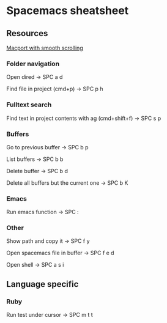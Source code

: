 # Spacemacs sheatsheet

## Resources

[Macport with smooth scrolling](https://github.com/railwaycat/homebrew-emacsmacport)

### Folder navigation

Open dired -> SPC a d

Find file in project (cmd+p) -> SPC p h

### Fulltext search

Find text in project contents with ag (cmd+shift+f) -> SPC s p

### Buffers

Go to previous buffer -> SPC b p

List buffers -> SPC b b

Delete buffer -> SPC b d

Delete all buffers but the current one -> SPC b K

### Emacs

Run emacs function -> SPC : <function>

### Other

Show path and copy it -> SPC f y

Open spacemacs file in buffer -> SPC f e d

Open shell -> SPC a s i

## Language specific

### Ruby

Run test under cursor -> SPC m t t
